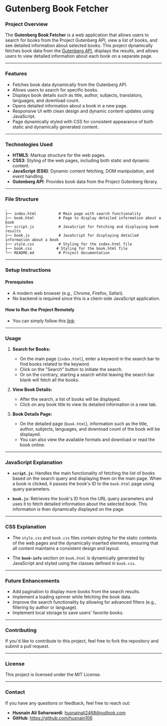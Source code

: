 
# **Gutenberg Book Fetcher**

### **Project Overview**
The **Gutenberg Book Fetcher** is a web application that allows users to search for books from the Project Gutenberg API, view a list of books, and see detailed information about selected books. This project dynamically fetches book data from the [Gutenberg API](https://gutendex.com/), displays the results, and allows users to view detailed information about each book on a separate page.

---

### **Features**
- Fetches book data dynamically from the Gutenberg API.
- Allows users to search for specific books.
- Displays book details such as title, author, subjects, translators, languages, and download count.
- Opens detailed information about a book in a new page.
- Responsive UI with clean design and dynamic content updates using JavaScript.
- Page dynamically styled with CSS for consistent appearance of both static and dynamically generated content.

---

### **Technologies Used**
- **HTML5**: Markup structure for the web pages.
- **CSS3**: Styling of the web pages, including both static and dynamic content.
- **JavaScript (ES6)**: Dynamic content fetching, DOM manipulation, and event handling.
- **Gutenberg API**: Provides book data from the Project Gutenberg library.

---

### **File Structure**
```
.
├── index.html          # Main page with search functionality
├── book.html           # Page to display detailed information about a book
├── script.js           # JavaScript for fetching and displaying book results
├── book.js             # JavaScript for displaying detailed information about a book
├── style.css           # Styling for the index.html file
├── book.css           # Styling for the book.html file
└── README.md           # Project documentation
```

---

### **Setup Instructions**

#### **Prerequisites**
- A modern web browser (e.g., Chrome, Firefox, Safari).
- No backend is required since this is a client-side JavaScript application.


#### **How to Run the Project Remotely**
- You can simply follow this [link](https://husnain106.github.io/gutenberg-book-fetcher/): 

---

### **Usage**

1. **Search for Books:**
   - On the main page (`index.html`), enter a keyword in the search bar to find books related to the keyword.
   - Click on the "Search" button to initiate the search.
   - Or on the contrary, starting a search whilst leaving the search bar blank will fetch all the books.

2. **View Book Details:**
   - After the search, a list of books will be displayed.
   - Click on any book title to view its detailed information in a new tab.

3. **Book Details Page:**
   - On the detailed page (`book.html`), information such as the title, author, subjects, languages, and download count of the book will be displayed.
   - You can also view the available formats and download or read the book online.

---

### **JavaScript Explanation**
- **`script.js`**: Handles the main functionality of fetching the list of books based on the search query and displaying them on the main page. When a book is clicked, it passes the book's ID to the `book.html` page using query parameters.
  
- **`book.js`**: Retrieves the book's ID from the URL query parameters and uses it to fetch detailed information about the selected book. This information is then dynamically displayed on the page.

---

### **CSS Explanation**
- The `style.css` and `book.css` files contain styling for the static contents of the web pages and the dynamically inserted elements, ensuring that all content maintains a consistent design and layout.
  
- The **`book-info`** section on `book.html` is dynamically generated by JavaScript and styled using the classes defined in `book.css`.

---

### **Future Enhancements**
- Add pagination to display more books from the search results.
- Implement a loading spinner while fetching the book data.
- Improve the search functionality by allowing for advanced filters (e.g., filtering by author or language).
- Implement local storage to save users' favorite books.
  
---

### **Contributing**
If you'd like to contribute to this project, feel free to fork the repository and submit a pull request.

---

### **License**
This project is licensed under the MIT License.

---

### **Contact**
If you have any questions or feedback, feel free to reach out:
- **Husnain Ali Soharwardi**: husnainali2468@outlook.com
- **GitHub**: https://github.com/husnain106

